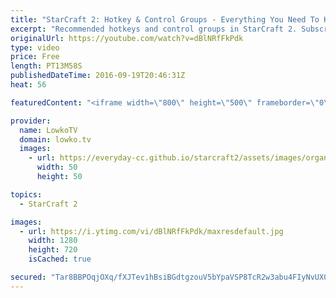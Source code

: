 ```yaml
---
title: "StarCraft 2: Hotkey & Control Groups - Everything You Need To Know!"
excerpt: "Recommended hotkeys and control groups in StarCraft 2. Subscribe for more videos: http://lowko.tv/youtube More StarCraft 2 tutorials: https://goo.gl/IKl51P  In this video I cover everything that has to do with hotkeys and control groups in StarCraft 2.   Keyboard is the Filco Majestouch 2 with brown"
originalUrl: https://youtube.com/watch?v=dBlNRfFkPdk
type: video
price: Free
length: PT13M58S
publishedDateTime: 2016-09-19T20:46:31Z
heat: 56

featuredContent: "<iframe width=\"800\" height=\"500\" frameborder=\"0\" src=\"https://www.youtube.com/embed/dBlNRfFkPdk\" allow=\"accelerometer; autoplay; encrypted-media; gyroscope; picture-in-picture\" allowfullscreen></iframe>"

provider:
  name: LowkoTV
  domain: lowko.tv
  images:
    - url: https://everyday-cc.github.io/starcraft2/assets/images/organizations/lowko.tv-50x50.jpg
      width: 50
      height: 50

topics:
  - StarCraft 2

images:
  - url: https://i.ytimg.com/vi/dBlNRfFkPdk/maxresdefault.jpg
    width: 1280
    height: 720
    isCached: true

secured: "Tar8BBPOqjOXq/fXJTev1hBsiBGdtgzouV5bYpaVSP8TcR2w3abu4FIyNvUX0vm1O7sR4pfqSW8TvJz97o1Y/tRk60KxndU6njtqgWdBnCE3PTJyl2VrfJXOUqymNUnE6oPxO7DZsitW8vNPjxTdjMUkdZYE4p8ID1BpiT98jSCASJzpMtGJ017qrctWBrun3xc0y8rnz/FQ77uTQV+4NjWfluf3b6qYmrdfZH4I6ITwyUB0koOTwrPXFxRRUGWRwZZ8JphRev+0ZgbpMxiOP+tqWPwFHVjwC4GyeuWInqeLPBeW7tddIsV4G7Qn1TnsQkjHKHS4PIESHIiL1JR35f6HYIlX8ox4L4hECfYQngJLK5yMK5K3BWNMSpeb6mJ8UYtHsH/f28YuC2ilktoZDPleXuFCx5kA+igb+bmI9Jgh8K+a5FvPJLbJv8TslqNs;CObyoBYveelJ0xyK2tT2mw=="
---
```


